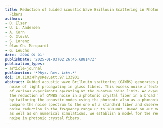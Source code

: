 ```yaml
---
title: Reduction of Guided Acoustic Wave Brillouin Scattering in Photonic Crystal
  Fibers
authors:
- D. Elser
- U. L. Andersen
- A. Korn
- O. Glöckl
- S. Lorenz
- e̊lax Ch. Marquardt
- G. Leuchs
date: '2006-09-01'
publishDate: '2025-01-03T02:26:45.688147Z'
publication_types:
- article-journal
publication: '*Phys. Rev. Lett.*'
doi: 10.1103/PhysRevLett.97.133901
abstract: Guided acoustic wave Brillouin scattering (GAWBS) generates phase and polarization
  noise of light propagating in glass fibers. This excess noise affects the performance
  of various experiments operating at the quantum noise limit. We experimentally demonstrate
  the reduction of GAWBS noise in a photonic crystal fiber in a broad frequency range
  by tailoring the acoustic modes using the photonic also as a phononic crystal. We
  compare the noise spectrum to the one of a standard fiber and observe a tenfold
  noise reduction in the frequency range up to 200 MHz. Based on our measurement results
  as well as on numerical simulations, we establish a model for the reduction of GAWBS
  noise in photonic crystal fibers.
---
```

